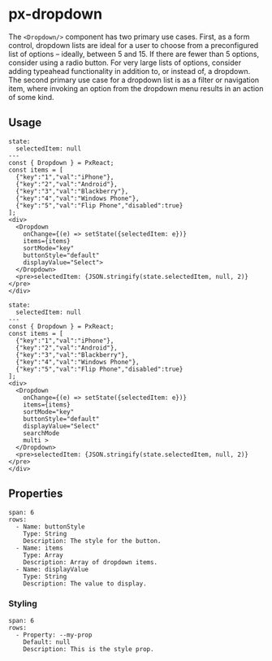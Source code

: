 # px-dropdown
The `<Dropdown/>` component has two primary use cases. First, as a form control, dropdown lists are ideal for a user to choose from a preconfigured list of options – ideally, between 5 and 15. If there are fewer than 5 options, consider using a radio button. For very large lists of options, consider adding typeahead functionality in addition to, or instead of, a dropdown. The second primary use case for a dropdown list is as a filter or navigation item, where invoking an option from the dropdown menu results in an action of some kind.



## Usage


```react
state:
  selectedItem: null
---
const { Dropdown } = PxReact;
const items = [
  {"key":"1","val":"iPhone"},
  {"key":"2","val":"Android"},
  {"key":"3","val":"Blackberry"},
  {"key":"4","val":"Windows Phone"},
  {"key":"5","val":"Flip Phone","disabled":true}
];
<div>
  <Dropdown 
    onChange={(e) => setState({selectedItem: e})}
    items={items}
    sortMode="key" 
    buttonStyle="default" 
    displayValue="Select">
  </Dropdown>
  <pre>selectedItem: {JSON.stringify(state.selectedItem, null, 2)}</pre>
</div>
```

```react
state:
  selectedItem: null
---
const { Dropdown } = PxReact;
const items = [
  {"key":"1","val":"iPhone"},
  {"key":"2","val":"Android"},
  {"key":"3","val":"Blackberry"},
  {"key":"4","val":"Windows Phone"},
  {"key":"5","val":"Flip Phone","disabled":true}
];
<div>
  <Dropdown 
    onChange={(e) => setState({selectedItem: e})}
    items={items}
    sortMode="key" 
    buttonStyle="default" 
    displayValue="Select" 
    searchMode
    multi >
  </Dropdown>
  <pre>selectedItem: {JSON.stringify(state.selectedItem, null, 2)}</pre>
</div>
```


## Properties

```table
span: 6
rows:
  - Name: buttonStyle
    Type: String
    Description: The style for the button.
  - Name: items
    Type: Array
    Description: Array of dropdown items.
  - Name: displayValue
    Type: String
    Description: The value to display.
```


### Styling

```table
span: 6
rows:
  - Property: --my-prop
    Default: null
    Description: This is the style prop.
```
